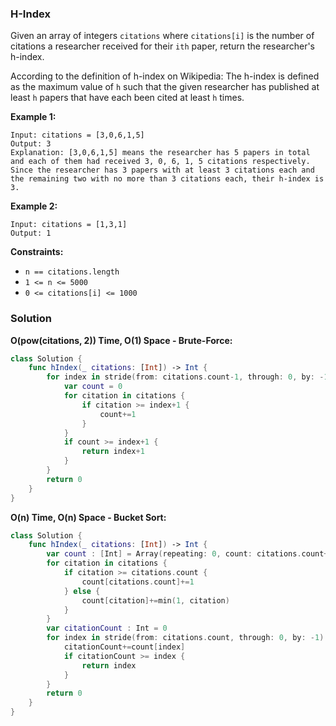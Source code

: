 
### H-Index

Given an array of integers `citations` where `citations[i]` is the number of citations a researcher received for their `ith` paper, return the researcher's h-index.

According to the definition of h-index on Wikipedia: The h-index is defined as the maximum value of `h` such that the given researcher has published at least `h` papers that have each been cited at least `h` times.

__Example 1:__
```
Input: citations = [3,0,6,1,5]
Output: 3
Explanation: [3,0,6,1,5] means the researcher has 5 papers in total and each of them had received 3, 0, 6, 1, 5 citations respectively.
Since the researcher has 3 papers with at least 3 citations each and the remaining two with no more than 3 citations each, their h-index is 3.
```
__Example 2:__
```
Input: citations = [1,3,1]
Output: 1
```

__Constraints:__
* `n == citations.length`
* `1 <= n <= 5000`
* `0 <= citations[i] <= 1000`

### Solution
__O(pow(citations, 2)) Time, O(1) Space - Brute-Force:__
```Swift
class Solution {
    func hIndex(_ citations: [Int]) -> Int {
        for index in stride(from: citations.count-1, through: 0, by: -1) {
            var count = 0
            for citation in citations {
                if citation >= index+1 {
                    count+=1
                }
            }
            if count >= index+1 {
                return index+1
            }
        }
        return 0
    }
}
```
__O(n) Time, O(n) Space - Bucket Sort:__
```Swift
class Solution {
    func hIndex(_ citations: [Int]) -> Int {
        var count : [Int] = Array(repeating: 0, count: citations.count+1)
        for citation in citations {
            if citation >= citations.count {
                count[citations.count]+=1
            } else {
                count[citation]+=min(1, citation)
            }
        }
        var citationCount : Int = 0
        for index in stride(from: citations.count, through: 0, by: -1) {
            citationCount+=count[index]
            if citationCount >= index {
                return index
            }
        }
        return 0
    }
}
```
